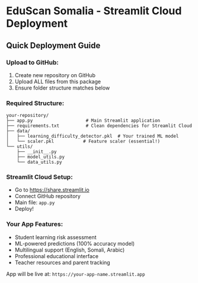# EduScan Somalia - Streamlit Cloud Deployment

## Quick Deployment Guide

### Upload to GitHub:
1. Create new repository on GitHub
2. Upload ALL files from this package
3. Ensure folder structure matches below

### Required Structure:
```
your-repository/
├── app.py                    # Main Streamlit application
├── requirements.txt          # Clean dependencies for Streamlit Cloud
├── data/
│   ├── learning_difficulty_detector.pkl  # Your trained ML model
│   └── scaler.pkl           # Feature scaler (essential!)
└── utils/
    ├── __init__.py
    ├── model_utils.py
    └── data_utils.py
```

### Streamlit Cloud Setup:
- Go to https://share.streamlit.io
- Connect GitHub repository
- Main file: `app.py`
- Deploy!

### Your App Features:
- Student learning risk assessment
- ML-powered predictions (100% accuracy model)
- Multilingual support (English, Somali, Arabic)
- Professional educational interface
- Teacher resources and parent tracking

App will be live at: `https://your-app-name.streamlit.app`